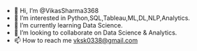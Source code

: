 - 👋 Hi, I’m @VikasSharma3368
- 👀 I’m interested in Python,SQL,Tableau,ML,DL,NLP,Analytics.
- 🌱 I’m currently learning Data Science.
- 💞️ I’m looking to collaborate on Data Science & Analytics.
- 📫 How to reach me vksk0338@gmail.com

<!---
VikasSharma3368/VikasSharma3368 is a ✨ special ✨ repository because its `README.md` (this file) appears on your GitHub profile.
You can click the Preview link to take a look at your changes.
--->
